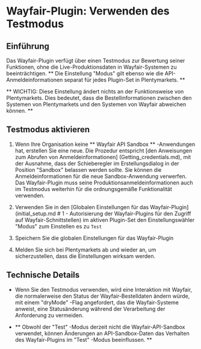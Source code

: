 # Wayfair-Plugin: Verwenden des Testmodus

## Einführung
Das Wayfair-Plugin verfügt über einen Testmodus zur Bewertung seiner Funktionen, ohne die Live-Produktionsdaten in Wayfair-Systemen zu beeinträchtigen. ** Die Einstellung "Modus" gilt ebenso wie die API-Anmeldeinformationen separat für jedes Plugin-Set in Plentymarkets. **

** WICHTIG: Diese Einstellung ändert nichts an der Funktionsweise von Plentymarkets. Dies bedeutet, dass die Bestellinformationen zwischen den Systemen von Plentymarkets und den Systemen von Wayfair abweichen können. **

## Testmodus aktivieren

1. Wenn Ihre Organisation keine ** Wayfair API Sandbox ** -Anwendungen hat, erstellen Sie eine neue. Die Prozedur entspricht [den Anweisungen zum Abrufen von Anmeldeinformationen] (Getting_credentials.md), mit der Ausnahme, dass der Schieberegler im Erstellungsdialog in der Position "Sandbox" belassen werden sollte. Sie können die Anmeldeinformationen für die neue Sandbox-Anwendung verwerfen. Das Wayfair-Plugin muss seine Produktionsanmeldeinformationen auch im Testmodus weiterhin für die ordnungsgemäße Funktionalität verwenden.

2. Verwenden Sie in den [Globalen Einstellungen für das Wayfair-Plugin] (initial_setup.md # 1 - Autorisierung der Wayfair-Plugins für den Zugriff auf Wayfair-Schnittstellen) im aktiven Plugin-Set den Einstellungswähler "Modus" zum Einstellen es zu `Test`

3. Speichern Sie die globalen Einstellungen für das Wayfair-Plugin

4. Melden Sie sich bei Plentymarkets ab und wieder an, um sicherzustellen, dass die Einstellungen wirksam werden.

## Technische Details
* Wenn Sie den Testmodus verwenden, wird eine Interaktion mit Wayfair, die normalerweise den Status der Wayfair-Bestelldaten ändern würde, mit einem "dryMode" -Flag angefordert, das die Wayfair-Systeme anweist, eine Statusänderung während der Verarbeitung der Anforderung zu vermeiden.

* ** Obwohl der "Test" -Modus derzeit nicht die Wayfair-API-Sandbox verwendet, können Änderungen an API-Sandbox-Daten das Verhalten des Wayfair-Plugins im "Test" -Modus beeinflussen. **
